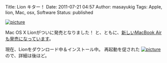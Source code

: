 Title: Lion キター！
Date: 2011-07-21 04:57
Author: masayukig
Tags: Apple, lion, Mac, osx, Software
Status: published

[![picture](https://lh5.googleusercontent.com/-s0MrqtQ3NvE/Tjr6wxPPTII/AAAAAAAAg6M/TSiEM5ZQ2n8/s400/5958402445_f5f0496bfb_o.png)
](https://picasaweb.google.com/lh/photo/RsxU2CRrWg6N7Bxo9pQnFw?feat=embedwebsite)

Mac OS X Lionがついに発売となりました！
と、ともに、[新しいMacBook
Airも発売になっています](http://www.apple.com/jp/macbookair/)。

現在、Lionをダウンロード中＆インストール中。
再起動を促された
[![picture](https://lh4.googleusercontent.com/-Oj9GFPz0yvs/Tjr6xObBA4I/AAAAAAAAg6M/xiIzf5FTfFU/s288/5958413733_0a2bd90341_o.png)
](https://picasaweb.google.com/lh/photo/I4CMKqLfOFFu5VL_qd2fmg?feat=embedwebsite)
ので、詳細は後ほど。
